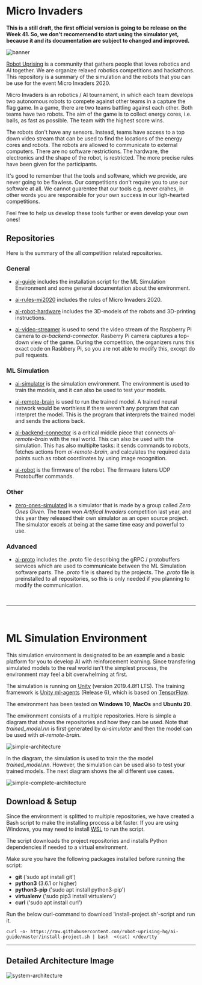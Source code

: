 # Micro Invaders

**This is a still draft, the first official version is going to be release on the Week 41. So, we don't recomemend to start using the simulator yet, because it and its documentation are subject to changed and improved.**

![banner](banner.png)

[Robot Uprising](https://robotuprising.fi/) is a community that gathers people that loves robotics and AI together. We are organize relaxed robotics competitions and hackathons. This repository is a summary of the simulation and the robots that you can be use for the event Micro Invaders 2020. 

Micro Invaders is an robotics / AI tournament, in which each team develops two autonomous robots to compete against other teams in a capture the flag game. In a game, there are two teams battling against each other. Both teams have two robots. The aim of the game is to collect energy cores, i.e. balls, as fast as possible. The team with the highest score wins. 

The robots don't have any sensors. Instead, teams have access to a top down video stream that can be used to find the locations of the energy cores and robots. The robots are allowed to communicate to external computers. There are no software restrictions. The hardware, the electronics and the shape of the robot, is restricted. The more precise rules have been given for the participants.

It's good to remember that the tools and software, which we provide, are never going to be flawless. Our competitions don't require you to use our software at all. We cannot guarentee that our tools e.g. never crahes, in other words you are responsible for your own success in our ligh-hearted competitions. 

Feel free to help us develop these tools further or even develop your own ones!

## Repositories

Here is the summary of the all competition related repositories.

### General

- [ai-guide](https://github.com/robot-uprising-hq/ai-guide) includes the installation script for the ML Simulation Environment and some general documentation about the environment.

- [ai-rules-mi2020](https://github.com/robot-uprising-hq/ai-rules-mi2020) includes the rules of Micro Invaders 2020.

- [ai-robot-hardware](https://github.com/robot-uprising-hq/ai-robot-hardware) includes the 3D-models of the robots and 3D-printing instructions.

- [ai-video-streamer](https://github.com/robot-uprising-hq/ai-video-streamer) is used to send the video stream of the Raspberry Pi camera to *ai-backend-connector*. Rasberry Pi camera captures a top-down view of the game. During the competition, the organizers runs this exact code on Rasbbery Pi, so you are not able to modify this, except do pull requests.

### ML Simulation

- [ai-simulator](https://github.com/robot-uprising-hq/ai-simulator) is the simulation environment. The environment is used to train the models, and it can also be used to test your models.

- [ai-remote-brain](https://github.com/robot-uprising-hq/ai-remote-brain) is used to run the trained model. A trained neural network would be worthless if there weren't any porgram that can interpret the model. This is the program that interprets the trained model and sends the actions back.

- [ai-backend-connector](https://github.com/robot-uprising-hq/ai-backend-connector) is a critical middle piece that connects *ai-remote-brain* with the real world. This can also be used with the simulation. This has also multiplte tasks: it sends commands to robots, fetches actions from *ai-remote-brain*, and calculates the required data points such as robot coordinates by using image recognition.

- [ai-robot](https://github.com/robot-uprising-hq/ai-robot) is the firmware of the robot. The firmware listens UDP Protobuffer commands.

### Other

- [zero-ones-simulated](https://github.com/zero-ones-given/zero-ones-simulated) is a simulator that is made by a group called *Zero Ones Given*. The team won *Artifical Invaders* competition last year, and this year they released their own simulator as an open source project. The simulator excels at being at the same time easy and powerful to use.

### Advanced

- [ai-proto](https://github.com/robot-uprising-hq/ai-proto) includes the .proto file describing the gRPC / protobuffers services which are used to communicate between the ML Simulation software parts. The *.proto* file is shared by the projects. The *.proto* file is preinstalled to all repositories, so this is only needed if you planning to modify the communication.

<br/>

---

<br/>

# ML Simulation Environment

This simulation environment is designated to be an example and a basic platform for you to develop AI with reinforcement learning. Since transfering simulated models to the real world isn't the simplest process, the environment may feel a bit overwhelming at first.

The simulation is running on [Unity](https://unity.com/) (version 2019.4.8f1 LTS). The training framework is [Unity ml-agents](https://github.com/Unity-Technologies/ml-agents) (Release 6), which is based on [TensorFlow](https://www.tensorflow.org/). 

The environment has been tested on **Windows 10**, **MacOs** and **Ubuntu 20**.


The environment consists of a multiple repositories. Here is simple a diagram that shows the repositories and how they can be used. Note that *trained_model.nn* is first generated by *ai-simulator* and then the model can be used with *ai-remote-brain*.

![simple-architecture](simple-architecture.png)


In the diagram, the simulation is used to train the the model *trained_model.nn*. However, the simulation can be used also to test your trained models. The next diagram shows the all different use cases.

![simple-complete-architecture](simple-complete-architecture.png)


## Download & Setup

Since the environment is splitted to multiple repositories, we have created a Bash script to make the installing process a bit faster. If you are using Windows, you may need to install [WSL](https://docs.microsoft.com/en-us/windows/wsl/install-win10) to run the script.

The script downloads the project repositories and installs Python dependencies if needed to a virtual environment.

Make sure you have the following packages installed before running the script:

- **git**         ('sudo apt install git')
- **python3**     (3.6.1 or higher)
- **python3-pip** ('sudo apt install python3-pip')
- **virtualenv**  ('sudo pip3 install virtualenv')
- **curl**	      ('sudo apt install curl')

Run the below curl-command to download 'install-project.sh'-script and run it.

`curl -o- https://raw.githubusercontent.com/robot-uprising-hq/ai-guide/master/install-project.sh | bash  <(cat) </dev/tty`

--- 

## Detailed Architecture Image
![system-architecture](system-architecture.png)
